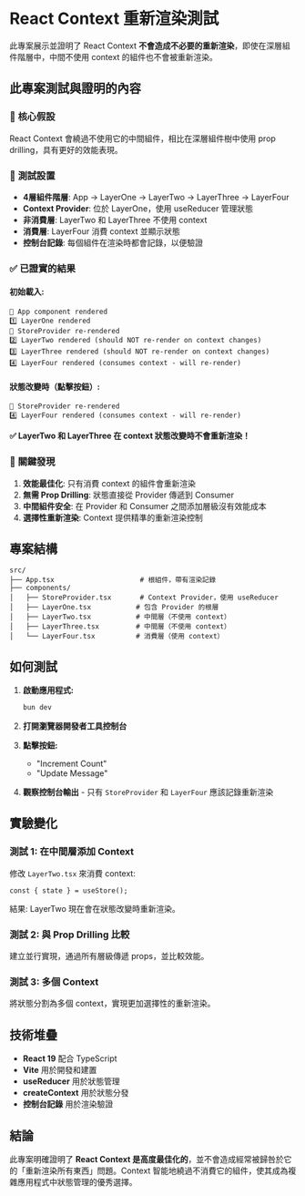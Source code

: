 # React Context 重新渲染測試

此專案展示並證明了 React Context **不會造成不必要的重新渲染**，即使在深層組件階層中，中間不使用 context 的組件也不會被重新渲染。

## 此專案測試與證明的內容

### 🎯 **核心假設**
React Context 會繞過不使用它的中間組件，相比在深層組件樹中使用 prop drilling，具有更好的效能表現。

### 🧪 **測試設置**
- **4層組件階層**: App → LayerOne → LayerTwo → LayerThree → LayerFour
- **Context Provider**: 位於 LayerOne，使用 useReducer 管理狀態
- **非消費層**: LayerTwo 和 LayerThree 不使用 context
- **消費層**: LayerFour 消費 context 並顯示狀態
- **控制台記錄**: 每個組件在渲染時都會記錄，以便驗證

### ✅ **已證實的結果**

#### **初始載入:**
```
🚀 App component rendered
1️⃣ LayerOne rendered
🔄 StoreProvider re-rendered
2️⃣ LayerTwo rendered (should NOT re-render on context changes)
3️⃣ LayerThree rendered (should NOT re-render on context changes)
4️⃣ LayerFour rendered (consumes context - will re-render)
```

#### **狀態改變時（點擊按鈕）:**
```
🔄 StoreProvider re-rendered
4️⃣ LayerFour rendered (consumes context - will re-render)
```

**✅ LayerTwo 和 LayerThree 在 context 狀態改變時不會重新渲染！**

### 🚀 **關鍵發現**

1. **效能最佳化**: 只有消費 context 的組件會重新渲染
2. **無需 Prop Drilling**: 狀態直接從 Provider 傳遞到 Consumer
3. **中間組件安全**: 在 Provider 和 Consumer 之間添加層級沒有效能成本
4. **選擇性重新渲染**: Context 提供精準的重新渲染控制

## 專案結構

```
src/
├── App.tsx                     # 根組件，帶有渲染記錄
├── components/
│   ├── StoreProvider.tsx       # Context Provider，使用 useReducer
│   ├── LayerOne.tsx           # 包含 Provider 的根層
│   ├── LayerTwo.tsx           # 中間層（不使用 context）
│   ├── LayerThree.tsx         # 中間層（不使用 context）
│   └── LayerFour.tsx          # 消費層（使用 context）
```

## 如何測試

1. **啟動應用程式:**
   ```bash
   bun dev
   ```

2. **打開瀏覽器開發者工具控制台**

3. **點擊按鈕:**
   - "Increment Count"
   - "Update Message"

4. **觀察控制台輸出** - 只有 `StoreProvider` 和 `LayerFour` 應該記錄重新渲染

## 實驗變化

### 測試 1: 在中間層添加 Context
修改 `LayerTwo.tsx` 來消費 context:
```tsx
const { state } = useStore();
```
結果: LayerTwo 現在會在狀態改變時重新渲染。

### 測試 2: 與 Prop Drilling 比較
建立並行實現，通過所有層級傳遞 props，並比較效能。

### 測試 3: 多個 Context
將狀態分割為多個 context，實現更加選擇性的重新渲染。

## 技術堆疊

- **React 19** 配合 TypeScript
- **Vite** 用於開發和建置
- **useReducer** 用於狀態管理
- **createContext** 用於狀態分發
- **控制台記錄** 用於渲染驗證

## 結論

此專案明確證明了 **React Context 是高度最佳化的**，並不會造成經常被歸咎於它的「重新渲染所有東西」問題。Context 智能地繞過不消費它的組件，使其成為複雜應用程式中狀態管理的優秀選擇。
